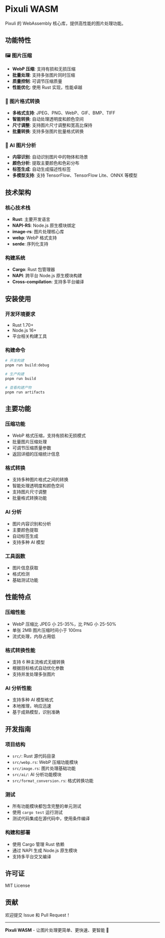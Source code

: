# Pixuli WASM

Pixuli 的 WebAssembly 核心库，提供高性能的图片处理功能。

## 功能特性

### 🖼️ 图片压缩
- **WebP 压缩**: 支持有损和无损压缩
- **批量处理**: 支持多张图片同时压缩
- **质量控制**: 可调节压缩质量
- **性能优化**: 使用 Rust 实现，性能卓越

### 🔄 图片格式转换
- **多格式支持**: JPEG、PNG、WebP、GIF、BMP、TIFF
- **智能转换**: 自动处理透明度和颜色空间
- **尺寸调整**: 支持图片尺寸调整和宽高比保持
- **批量转换**: 支持多张图片批量格式转换

### 🤖 AI 图片分析
- **内容识别**: 自动识别图片中的物体和场景
- **颜色分析**: 提取主要颜色和色彩分布
- **标签生成**: 自动生成描述性标签
- **多模型支持**: 支持 TensorFlow、TensorFlow Lite、ONNX 等模型

## 技术架构

### 核心技术栈
- **Rust**: 主要开发语言
- **NAPI-RS**: Node.js 原生模块绑定
- **image-rs**: 图片处理核心库
- **webp**: WebP 格式支持
- **serde**: 序列化支持

### 构建系统
- **Cargo**: Rust 包管理器
- **NAPI**: 跨平台 Node.js 原生模块构建
- **Cross-compilation**: 支持多平台编译

## 安装使用

### 开发环境要求
- Rust 1.70+
- Node.js 16+
- 平台相关构建工具

### 构建命令
```bash
# 开发构建
pnpm run build:debug

# 生产构建
pnpm run build

# 查看构建产物
pnpm run artifacts
```

## 主要功能

### 压缩功能
- WebP 格式压缩，支持有损和无损模式
- 批量图片压缩处理
- 可调节压缩质量参数
- 返回详细的压缩统计信息

### 格式转换
- 支持多种图片格式之间的转换
- 智能处理透明度和颜色空间
- 支持图片尺寸调整
- 批量格式转换功能

### AI 分析
- 图片内容识别和分析
- 主要颜色提取
- 自动标签生成
- 支持多种 AI 模型

### 工具函数
- 图片信息获取
- 格式检测
- 基础测试功能

## 性能特点

### 压缩性能
- WebP 压缩比 JPEG 小 25-35%，比 PNG 小 25-50%
- 单张 2MB 图片压缩时间小于 100ms
- 流式处理，内存占用低

### 格式转换性能
- 支持 6 种主流格式无缝转换
- 根据目标格式自动优化参数
- 支持并发处理多张图片

### AI 分析性能
- 支持多种 AI 模型格式
- 本地推理，响应迅速
- 基于成熟模型，识别准确

## 开发指南

### 项目结构
- `src/`: Rust 源代码目录
- `src/webp.rs`: WebP 压缩功能模块
- `src/image.rs`: 图片处理基础功能
- `src/ai/`: AI 分析功能模块
- `src/format_conversion.rs`: 格式转换功能

### 测试
- 所有功能模块都包含完整的单元测试
- 使用 `cargo test` 运行测试
- 测试代码集成在源代码中，使用条件编译

### 构建和部署
- 使用 Cargo 管理 Rust 依赖
- 通过 NAPI 生成 Node.js 原生模块
- 支持多平台交叉编译

## 许可证

MIT License

## 贡献

欢迎提交 Issue 和 Pull Request！

---

**Pixuli WASM** - 让图片处理更简单、更快速、更智能 🚀
